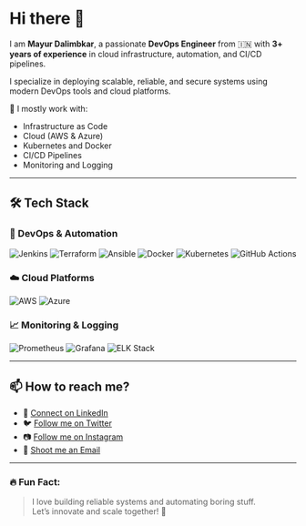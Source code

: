 # Hi there 👋

I am **Mayur Dalimbkar**, a passionate **DevOps Engineer** from 🇮🇳 with **3+ years of experience** in cloud infrastructure, automation, and CI/CD pipelines.

I specialize in deploying scalable, reliable, and secure systems using modern DevOps tools and cloud platforms.

🚀 I mostly work with:
- Infrastructure as Code
- Cloud (AWS & Azure)
- Kubernetes and Docker
- CI/CD Pipelines
- Monitoring and Logging

---

## 🛠️ Tech Stack

### 🚀 DevOps & Automation
![Jenkins](https://img.shields.io/badge/Jenkins-blue?logo=jenkins&logoColor=white)
![Terraform](https://img.shields.io/badge/Terraform-7B42BC?logo=terraform&logoColor=white)
![Ansible](https://img.shields.io/badge/Ansible-EE0000?logo=ansible&logoColor=white)
![Docker](https://img.shields.io/badge/Docker-2496ED?logo=docker&logoColor=white)
![Kubernetes](https://img.shields.io/badge/Kubernetes-326CE5?logo=kubernetes&logoColor=white)
![GitHub Actions](https://img.shields.io/badge/GitHub_Actions-2088FF?logo=githubactions&logoColor=white)

### ☁️ Cloud Platforms
![AWS](https://img.shields.io/badge/AWS-FF9900?logo=amazonaws&logoColor=white)
![Azure](https://img.shields.io/badge/Azure-0078D4?logo=microsoftazure&logoColor=white)

### 📈 Monitoring & Logging
![Prometheus](https://img.shields.io/badge/Prometheus-E6522C?logo=prometheus&logoColor=white)
![Grafana](https://img.shields.io/badge/Grafana-F46800?logo=grafana&logoColor=white)
![ELK Stack](https://img.shields.io/badge/ELK-005571?logo=elasticstack&logoColor=white)

---

## 📫 How to reach me?

- 💼 [Connect on LinkedIn](https://www.linkedin.com/in/mayur-dalimbkar-977855319/)  
- 🐦 [Follow me on Twitter](https://x.com/mayurdalimbkar?s=21)
- 📷 [Follow me on Instagram](https://www.instagram.com/mayur_md.26)
- 📩 [Shoot me an Email](mailto:mayurdalimbkar26@gmail.com)  

---

### 🔥 Fun Fact:
> I love building reliable systems and automating boring stuff.  
> Let’s innovate and scale together! 🚀
